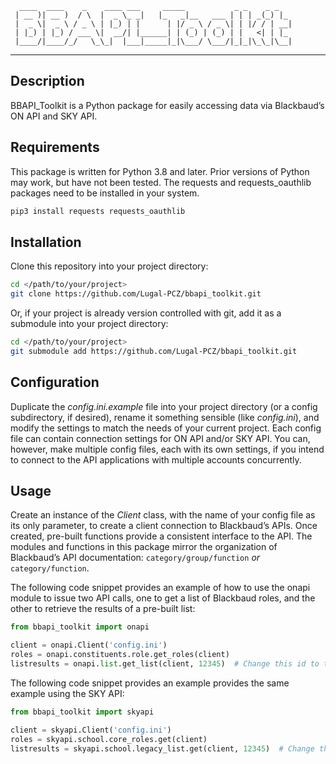 ```
  ____  ____    _    ____ ___     _____           _ _    _ _   
 | __ )| __ )  / \  |  _ \_ _|   |_   _|__   ___ | | | _(_) |_ 
 |  _ \|  _ \ / _ \ | |_) | |      | |/ _ \ / _ \| | |/ / | __|
 | |_) | |_) / ___ \|  __/| |______| | (_) | (_) | |   <| | |_ 
 |____/|____/_/   \_\_|  |___|_____|_|\___/ \___/|_|_|\_\_|\__|
```
---
## Description
BBAPI_Toolkit is a Python package for easily accessing data via Blackbaud’s ON API and SKY API.


## Requirements
This package is written for Python 3.8 and later. Prior versions of Python may work, but have not been tested. The requests and requests_oauthlib packages need to be installed in your system.
```bash
pip3 install requests requests_oauthlib
```


## Installation
Clone this repository into your project directory:
```bash
cd </path/to/your/project>
git clone https://github.com/Lugal-PCZ/bbapi_toolkit.git
```

Or, if your project is already version controlled with git, add it as a submodule into your project directory:
```bash
cd </path/to/your/project>
git submodule add https://github.com/Lugal-PCZ/bbapi_toolkit.git
```


## Configuration
Duplicate the _config.ini.example_ file into your project directory (or a config subdirectory, if desired), rename it something sensible (like _config.ini_), and modify the settings to match the needs of your current project. Each config file can contain connection settings for ON API and/or SKY API. You can, however, make multiple config files, each with its own settings, if you intend to connect to the API applications with multiple accounts concurrently.


## Usage
Create an instance of the _Client_ class, with the name of your config file as its only parameter, to create a client connection to Blackbaud’s APIs. Once created, pre-built functions provide a consistent interface to the API. The modules and functions in this package mirror the organization of Blackbaud’s API documentation: ```category/group/function``` _or_ ```category/function```.

The following code snippet provides an example of how to use the onapi module to issue two API calls, one to get a list of Blackbaud roles, and the other to retrieve the results of a pre-built list:
```python
from bbapi_toolkit import onapi

client = onapi.Client('config.ini')
roles = onapi.constituents.role.get_roles(client)
listresults = onapi.list.get_list(client, 12345)  # Change this id to that of a list which you can access.
```

The following code snippet provides an example provides the same example using the SKY API:
```python
from bbapi_toolkit import skyapi

client = skyapi.Client('config.ini')
roles = skyapi.school.core_roles.get(client)
listresults = skyapi.school.legacy_list.get(client, 12345)  # Change this id to that of a list which you can access.
```
